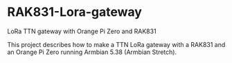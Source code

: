 # RAK831-Lora-gateway
LoRa TTN gateway with Orange Pi Zero and RAK831

This project describes how to make a TTN LoRa gateway with a RAK831 and an Orange Pi Zero running Armbian 5.38 (Armbian Stretch).
